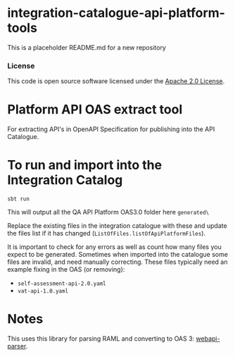 
# integration-catalogue-api-platform-tools

This is a placeholder README.md for a new repository

### License

This code is open source software licensed under the [Apache 2.0 License]("http://www.apache.org/licenses/LICENSE-2.0.html").


# Platform API OAS extract tool

For extracting API's in OpenAPI Specification for publishing into the API Catalogue.

# To run and import into the Integration Catalog

```
sbt run
```

This will output all the QA API Platform OAS3.0 folder here `generated\`

Replace the existing files in the integration catalogue with these and update the files list if it has changed (`ListOfFiles.listOfApiPlatformFiles`).

It is important to check for any errors as well as count how many files you expect to be generated. Sometimes when imported into the catalogue some files are invalid, and need manually correcting. 
These files typically need an example fixing in the OAS (or removing):

- `self-assessment-api-2.0.yaml`
- `vat-api-1.0.yaml`
# Notes

This uses this library for parsing RAML and converting to OAS 3: [webapi-parser](https://raml-org.github.io/webapi-parser/migration-guide-java.html).
